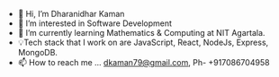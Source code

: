 - 👋 Hi, I’m Dharanidhar Kaman
- 👀 I’m interested in Software Development
- 🌱 I’m currently learning Mathematics & Computing at NIT Agartala.
- 💡Tech stack that I work on are JavaScript, React, NodeJs, Express, MongoDB. 
- 📫 How to reach me ... dkaman79@gmail.com, Ph- +917086704958

<!---
dkaman79/dkaman79 is a ✨ special ✨ repository because its `README.md` (this file) appears on your GitHub profile.
You can click the Preview link to take a look at your changes.
--->
